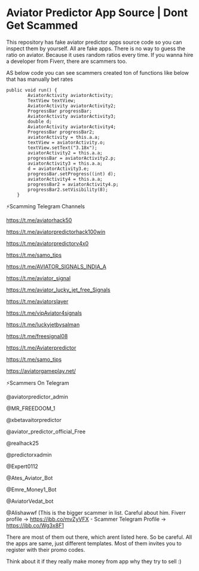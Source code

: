 # Aviator Predictor App Source | Dont Get Scammed
This repository has fake aviator predictor apps source code so you can inspect them by yourself. All are fake apps. There is no way to guess the ratio on aviator. Because it uses random ratios every time. If you wanna hire a developer from Fiverr, there are scammers too.

AS below code you can see scammers created ton of functions like below that has manually bet rates

```
public void run() {
        AviatorActivity aviatorActivity;
        TextView textView;
        AviatorActivity aviatorActivity2;
        ProgressBar progressBar;
        AviatorActivity aviatorActivity3;
        double d;
        AviatorActivity aviatorActivity4;
        ProgressBar progressBar2;
        aviatorActivity = this.a.a;
        textView = aviatorActivity.o;
        textView.setText("3.18x");
        aviatorActivity2 = this.a.a;
        progressBar = aviatorActivity2.p;
        aviatorActivity3 = this.a.a;
        d = aviatorActivity3.e;
        progressBar.setProgress((int) d);
        aviatorActivity4 = this.a.a;
        progressBar2 = aviatorActivity4.p;
        progressBar2.setVisibility(8);
    }
```   

⚡Scamming Telegram Channels

https://t.me/aviatorhack50 

https://t.me/aviatorpredictorhack100win

https://t.me/aviatorpredictorv4x0

https://t.me/samo_tips

https://t.me/AVIATOR_SIGNALS_INDIA_A

https://t.me/aviator_signal

https://t.me/aviator_lucky_jet_free_Signals

https://t.me/aviatorslayer

https://t.me/vipAviator4signals

https://t.me/luckyjetbysalman

https://t.me/freesignal08

https://t.me/Aviaterpredictor

https://t.me/samo_tips

https://aviatorgameplay.net/



⚡Scammers On Telegram

@aviatorpredictor_admin

@MR_FREEDOOM_1

@xbetavaitorpredictor

@aviator_predictor_official_Free

@realhack25

@predictorxadmin

@Expert0112

@Ates_Aviator_Bot

@Emre_Money1_Bot

@AviatorVedat_bot

@Alishawwf (This is the bigger scammer in list. Careful about him. Fiverr profile -> https://ibb.co/mvZyVFX  - Scammer Telegram Profile -> https://ibb.co/Wg3x8F1




There are most of them out there, which arent listed here. So be careful. All the apps are same, just different templates. Most of them invites you to register with their promo codes. 

Think about it  if they really make money from app why they try to sell :)


